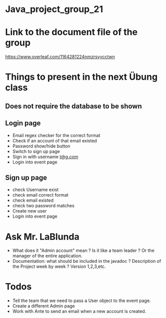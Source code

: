 # Java_project_group_21

# Link to the document file of the group
https://www.overleaf.com/1164281224nmzrsyycctwn

# Things to present in the next Übung class 

## Does not require the database to be shown 

## Login page
- Email regex checker for the correct format
- Check if an account of that email existed
- Password show/hide button
- Switch to sign up page
- Sign in with username t@g.com
- Login into event page

## Sign up page
- check Username exist
- check email correct format
- check email existed
- check two password matches 
- Create new user
- Login into event page

# Ask Mr. LaBlunda
- What does it "Admin account" mean ? Is it like a team leader ? Or the
  manager of the entire application.
- Documentation: what should be included in the javadoc ? Description of the 
  Project week by week ? Version 1,2,3,etc. 

# Todos
- Tell the team that we need to pass a User object to the event page.
- Create a different Admin page
- Work with Ante to send an email when a new account is created.
